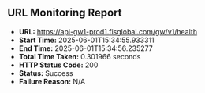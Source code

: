 ## URL Monitoring Report

- **URL:** https://api-gw1-prod1.fisglobal.com/gw/v1/health
- **Start Time:** 2025-06-01T15:34:55.933311
- **End Time:** 2025-06-01T15:34:56.235277
- **Total Time Taken:** 0.301966 seconds
- **HTTP Status Code:** 200
- **Status:** Success
- **Failure Reason:** N/A
